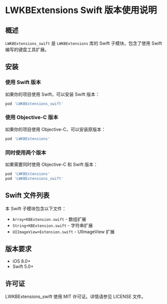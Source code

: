 # LWKBExtensions Swift 版本使用说明

## 概述

`LWKBExtensions_swift` 是 `LWKBExtensions` 库的 Swift 子模块，包含了使用 Swift 编写的键盘工具扩展。

## 安装

### 使用 Swift 版本

如果你的项目使用 Swift，可以安装 Swift 版本：

```ruby
pod 'LWKBExtensions_swift'
```

### 使用 Objective-C 版本

如果你的项目使用 Objective-C，可以安装原版本：

```ruby
pod 'LWKBExtensions'
```

### 同时使用两个版本

如果需要同时使用 Objective-C 和 Swift 版本：

```ruby
pod 'LWKBExtensions'
pod 'LWKBExtensions_swift'
```

## Swift 文件列表

本 Swift 子模块包含以下文件：

- `Array+KBExtension.swift` - 数组扩展
- `String+KBExtension.swift` - 字符串扩展
- `UIImageView+Extension.swift` - UIImageView 扩展

## 版本要求

- iOS 8.0+
- Swift 5.0+

## 许可证

LWKBExtensions_swift 使用 MIT 许可证。详情请参见 LICENSE 文件。
